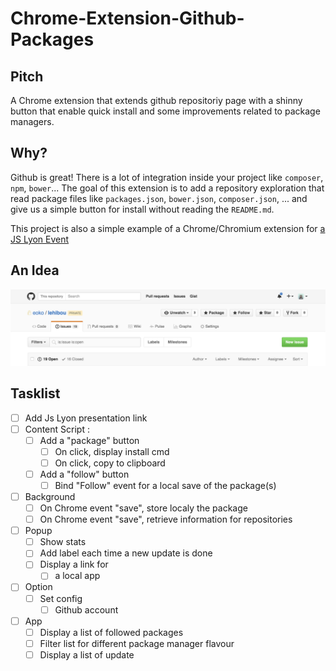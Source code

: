 # Chrome-Extension-Github-Packages

## Pitch

A Chrome extension that extends github repositoriy page with a shinny button that enable quick install and some improvements related to package managers.

## Why?

Github is great! There is a lot of integration inside your project like `composer`, `npm`, `bower`... The goal of this extension is to add a repository exploration that read package files like `packages.json`, `bower.json`, `composer.json`, ... and give us a simple button for install without reading the `README.md`. 

This project is also a simple example of a Chrome/Chromium extension for [a JS Lyon Event](http://lyonjs.org/)

## An Idea

![Image](/slide/src/img/capture.png)

## Tasklist

- [ ] Add Js Lyon presentation link
- [ ] Content Script : 
  - [ ] Add a "package" button 
    - [ ] On click, display install cmd
    - [ ] On click, copy to clipboard
  - [ ] Add a "follow" button
    - [ ] Bind "Follow" event for a local save of the package(s)
- [ ] Background
  - [ ] On Chrome event "save", store localy the package
  - [ ] On Chrome event "save", retrieve information for repositories
- [ ] Popup
  - [ ] Show stats
  - [ ] Add label each time a new update is done
  - [ ] Display a link for 
    - [ ] a local app
- [ ] Option
  - [ ] Set config
    - [ ] Github account
- [ ] App
  - [ ] Display a list of followed packages
  - [ ] Filter list for different package manager flavour
  - [ ] Display a list of update
